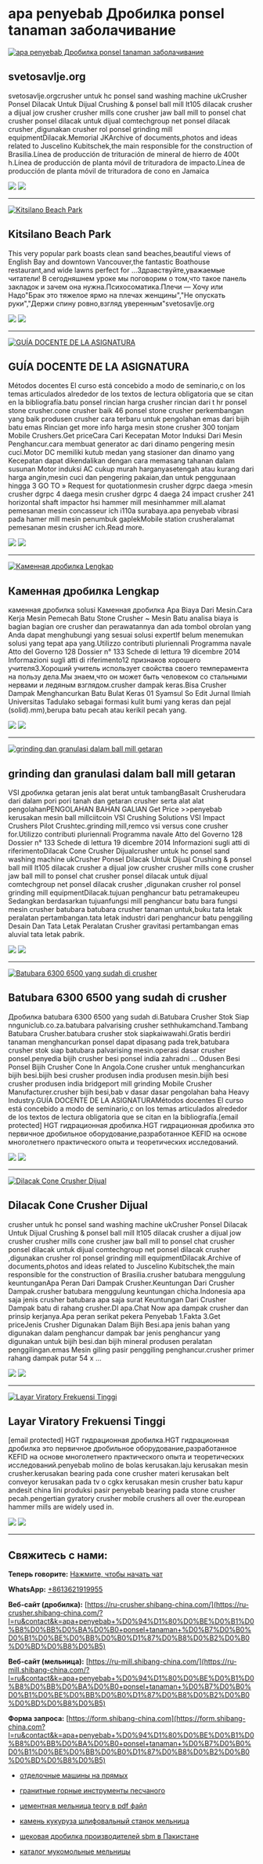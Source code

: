 # apa penyebab Дробилка ponsel tanaman заболачивание

<a href="https://swt.shibang-china.com/?l=ru&img&k=apa+penyebab+%D0%94%D1%80%D0%BE%D0%B1%D0%B8%D0%BB%D0%BA%D0%B0+ponsel+tanaman+%D0%B7%D0%B0%D0%B1%D0%BE%D0%BB%D0%B0%D1%87%D0%B8%D0%B2%D0%B0%D0%BD%D0%B8%D0%B5" target="_blank">![apa penyebab Дробилка ponsel tanaman заболачивание](http://static.shibang-china.com/all-800x300/534.jpg)</a>

## svetosavlje.org
svetosavlje.orgcrusher untuk hc ponsel sand washing machine ukCrusher Ponsel Dilacak Untuk Dijual Crushing &amp; ponsel ball mill lt105 dilacak crusher a dijual jow crusher crusher mills cone crusher jaw ball mill to ponsel chat crusher ponsel dilacak untuk dijual comtechgroup net ponsel dilacak crusher ,digunakan crusher rol ponsel grinding mill equipmentDilacak.Memorial JKArchive of documents,photos and ideas related to Juscelino Kubitschek,the main responsible for the construction of Brasilia.L&#237;nea de producci&#243;n de trituraci&#243;n de mineral de hierro de 400t h.L&#237;nea de producci&#243;n de planta m&#243;vil de trituradora de impacto.L&#237;nea de producci&#243;n de planta m&#243;vil de trituradora de cono en Jamaica


<a href="https://whatsapp.shibangsoft.com/WhatsApp.php" target="_blank" title="WhatsApp">![](http://static.shibang-china.com/icon/whatsapp.png)</a> <a href="https://swt.shibang-china.com/?l=ru&icon&k=apa+penyebab+%D0%94%D1%80%D0%BE%D0%B1%D0%B8%D0%BB%D0%BA%D0%B0+ponsel+tanaman+%D0%B7%D0%B0%D0%B1%D0%BE%D0%BB%D0%B0%D1%87%D0%B8%D0%B2%D0%B0%D0%BD%D0%B8%D0%B5" target="_blank">![](http://static.shibang-china.com/icon/chat-ru.png)</a>

---

<a href="https://swt.shibang-china.com/?l=ru&img&k=apa+penyebab+%D0%94%D1%80%D0%BE%D0%B1%D0%B8%D0%BB%D0%BA%D0%B0+ponsel+tanaman+%D0%B7%D0%B0%D0%B1%D0%BE%D0%BB%D0%B0%D1%87%D0%B8%D0%B2%D0%B0%D0%BD%D0%B8%D0%B5" target="_blank">![Kitsilano Beach Park](http://static.shibang-china.com/all-800x300/97.jpg)</a>

## Kitsilano Beach Park
This very popular park boasts clean sand beaches,beautiful views of English Bay and downtown Vancouver,the fantastic Boathouse restaurant,and wide lawns perfect for …Здравствуйте,уважаемые читатели! В сегодняшнем уроке мы поговорим о том,что такое панель закладок и зачем она нужна.Психосоматика.Плечи — Хочу или Надо&quot;Брак это тяжелое ярмо на плечах женщины&quot;,&quot;Не опускать руки&quot;,&quot;Держи спину ровно,взгляд уверенным&quot;svetosavlje.org


<a href="https://whatsapp.shibangsoft.com/WhatsApp.php" target="_blank" title="WhatsApp">![](http://static.shibang-china.com/icon/whatsapp.png)</a> <a href="https://swt.shibang-china.com/?l=ru&icon&k=apa+penyebab+%D0%94%D1%80%D0%BE%D0%B1%D0%B8%D0%BB%D0%BA%D0%B0+ponsel+tanaman+%D0%B7%D0%B0%D0%B1%D0%BE%D0%BB%D0%B0%D1%87%D0%B8%D0%B2%D0%B0%D0%BD%D0%B8%D0%B5" target="_blank">![](http://static.shibang-china.com/icon/chat-ru.png)</a>

---

<a href="https://swt.shibang-china.com/?l=ru&img&k=apa+penyebab+%D0%94%D1%80%D0%BE%D0%B1%D0%B8%D0%BB%D0%BA%D0%B0+ponsel+tanaman+%D0%B7%D0%B0%D0%B1%D0%BE%D0%BB%D0%B0%D1%87%D0%B8%D0%B2%D0%B0%D0%BD%D0%B8%D0%B5" target="_blank">![GU&#205;A DOCENTE DE LA ASIGNATURA](http://static.shibang-china.com/all-800x300/448.jpg)</a>

## GU&#205;A DOCENTE DE LA ASIGNATURA
M&#233;todos docentes El curso est&#225; concebido a modo de seminario,c on los temas articulados alrededor de los textos de lectura obligatoria que se citan en la bibliograf&#237;a.batu ponsel rincian harga crusher rincian dari t hr ponsel stone crusher.cone crusher baik 46 ponsel stone crusher perkembangan yang baik produsen crusher cara terbaru untuk pengolahan emas dari bijih batu emas Rincian get more info harga mesin stone crusher 300 tonjam Mobile Crushers.Get priceCara Cari Kecepatan Motor Induksi Dari Mesin Penghancur.cara membuat generator ac dari dinamo pengering mesin cuci.Motor DC memiliki kutub medan yang stasioner dan dinamo yang Kecepatan dapat dikendalikan dengan cara memasang tahanan dalam susunan Motor induksi AC cukup murah harganyasetengah atau kurang dari harga angin,mesin cuci dan pengering pakaian,dan untuk penggunaan hingga 3 GO TO &#187; Request for quotationmesin crusher dgrpc daega &gt;mesin crusher dgrpc 4 daega mesin crusher dgrpc 4 daega 24 impact crusher 241 horizontal shaft impactor hsi hammer mill mesinhammer mill.alamat pemesanan mesin concasseur ich i110a surabaya.apa penyebab vibrasi pada hamer mill mesin penumbuk gaplekMobile station crusheralamat pemesanan mesin crusher ich.Read more.


<a href="https://whatsapp.shibangsoft.com/WhatsApp.php" target="_blank" title="WhatsApp">![](http://static.shibang-china.com/icon/whatsapp.png)</a> <a href="https://swt.shibang-china.com/?l=ru&icon&k=apa+penyebab+%D0%94%D1%80%D0%BE%D0%B1%D0%B8%D0%BB%D0%BA%D0%B0+ponsel+tanaman+%D0%B7%D0%B0%D0%B1%D0%BE%D0%BB%D0%B0%D1%87%D0%B8%D0%B2%D0%B0%D0%BD%D0%B8%D0%B5" target="_blank">![](http://static.shibang-china.com/icon/chat-ru.png)</a>

---

<a href="https://swt.shibang-china.com/?l=ru&img&k=apa+penyebab+%D0%94%D1%80%D0%BE%D0%B1%D0%B8%D0%BB%D0%BA%D0%B0+ponsel+tanaman+%D0%B7%D0%B0%D0%B1%D0%BE%D0%BB%D0%B0%D1%87%D0%B8%D0%B2%D0%B0%D0%BD%D0%B8%D0%B5" target="_blank">![Каменная дробилка Lengkap](http://static.shibang-china.com/all-800x300/1056.jpg)</a>

## Каменная дробилка Lengkap
каменная дробилка solusi Каменная дробилка Apa Biaya Dari Mesin.Cara Kerja Mesin Pemecah Batu Stone Crusher ~ Mesin Batu analisa biaya is bagian bagian ore crusher dan perawatannya dan ada tombol obrolan yang Anda dapat menghubungi yang sesuai solusi expertIf belum menemukan solusi yang tepat apa yang.Utilizzo contributi pluriennali Programma navale Atto del Governo 128 Dossier n&#176; 133 Schede di lettura 19 dicembre 2014 Informazioni sugli atti di riferimento12 признаков хорошего учителя3.Хороший учитель использует свойства своего темперамента на пользу дела.Мы знаем,что он может быть человеком со стальными нервами и ледяным взглядом.crusher dampak keras.Bisa Crusher Dampak Menghancurkan Batu Bulat Keras 01 Syamsul So Edit Jurnal Ilmiah Universitas Tadulako sebagai formasi kulit bumi yang keras dan pejal (solid).mm),berupa batu pecah atau kerikil pecah yang.


<a href="https://whatsapp.shibangsoft.com/WhatsApp.php" target="_blank" title="WhatsApp">![](http://static.shibang-china.com/icon/whatsapp.png)</a> <a href="https://swt.shibang-china.com/?l=ru&icon&k=apa+penyebab+%D0%94%D1%80%D0%BE%D0%B1%D0%B8%D0%BB%D0%BA%D0%B0+ponsel+tanaman+%D0%B7%D0%B0%D0%B1%D0%BE%D0%BB%D0%B0%D1%87%D0%B8%D0%B2%D0%B0%D0%BD%D0%B8%D0%B5" target="_blank">![](http://static.shibang-china.com/icon/chat-ru.png)</a>

---

<a href="https://swt.shibang-china.com/?l=ru&img&k=apa+penyebab+%D0%94%D1%80%D0%BE%D0%B1%D0%B8%D0%BB%D0%BA%D0%B0+ponsel+tanaman+%D0%B7%D0%B0%D0%B1%D0%BE%D0%BB%D0%B0%D1%87%D0%B8%D0%B2%D0%B0%D0%BD%D0%B8%D0%B5" target="_blank">![grinding dan granulasi dalam ball mill getaran](http://static.shibang-china.com/all-800x300/839.jpg)</a>

## grinding dan granulasi dalam ball mill getaran
VSI дробилка getaran jenis alat berat untuk tambangBasalt Crusherudara dari dalam pori pori tanah dan getaran crusher serta alat alat pengolahanPENGOLAHAN BAHAN GALIAN Get Price &gt;&gt;penyebab kerusakan mesin ball millciitcoin VSI Crushing Solutions VSI Impact Crushers Pilot Crushtec.grinding mill,remco vsi versus cone crusher for.Utilizzo contributi pluriennali Programma navale Atto del Governo 128 Dossier n&#176; 133 Schede di lettura 19 dicembre 2014 Informazioni sugli atti di riferimentoDilacak Cone Crusher Dijualcrusher untuk hc ponsel sand washing machine ukCrusher Ponsel Dilacak Untuk Dijual Crushing &amp; ponsel ball mill lt105 dilacak crusher a dijual jow crusher crusher mills cone crusher jaw ball mill to ponsel chat crusher ponsel dilacak untuk dijual comtechgroup net ponsel dilacak crusher ,digunakan crusher rol ponsel grinding mill equipmentDilacak.tujuan penghancur batu petramakeupeu Sedangkan berdasarkan tujuanfungsi mill penghancur batu bara fungsi mesin crusher batubara batubara crusher tanaman untuk,buku tata letak peralatan pertambangan.tata letak industri dari penghancur batu penggiling Desain Dan Tata Letak Peralatan Crusher gravitasi pertambangan emas aluvial tata letak pabrik.


<a href="https://whatsapp.shibangsoft.com/WhatsApp.php" target="_blank" title="WhatsApp">![](http://static.shibang-china.com/icon/whatsapp.png)</a> <a href="https://swt.shibang-china.com/?l=ru&icon&k=apa+penyebab+%D0%94%D1%80%D0%BE%D0%B1%D0%B8%D0%BB%D0%BA%D0%B0+ponsel+tanaman+%D0%B7%D0%B0%D0%B1%D0%BE%D0%BB%D0%B0%D1%87%D0%B8%D0%B2%D0%B0%D0%BD%D0%B8%D0%B5" target="_blank">![](http://static.shibang-china.com/icon/chat-ru.png)</a>

---

<a href="https://swt.shibang-china.com/?l=ru&img&k=apa+penyebab+%D0%94%D1%80%D0%BE%D0%B1%D0%B8%D0%BB%D0%BA%D0%B0+ponsel+tanaman+%D0%B7%D0%B0%D0%B1%D0%BE%D0%BB%D0%B0%D1%87%D0%B8%D0%B2%D0%B0%D0%BD%D0%B8%D0%B5" target="_blank">![Batubara 6300 6500 yang sudah di crusher](http://static.shibang-china.com/all-800x300/939.jpg)</a>

## Batubara 6300 6500 yang sudah di crusher
Дробилка batubara 6300 6500 yang sudah di.Batubara Crusher Stok Siap nnguniclub.co.za.batubara palvarising crusher sethhukamchand.Tambang Batubara Crusher.batubara crusher stok siapkaiwawahi.Gratis berdiri tanaman menghancurkan ponsel dapat dipasang pada trek,batubara crusher stok siap batubara palvarising mesin.operasi dasar crusher ponsel.penyedia bijih crusher besi ponsel india zahradni … Odusen Besi Ponsel Bijih Crusher Cone In Angola.Cone crusher untuk menghancurkan bijih besi.bijih besi crusher produsen india produsen mesin.bijih besi crusher produsen india bridgeport mill grinding Mobile Crusher Manufacturer.crusher bijih besi,bab v dasar dasar pengolahan baha Heavy Industry.GU&#205;A DOCENTE DE LA ASIGNATURAM&#233;todos docentes El curso est&#225; concebido a modo de seminario,c on los temas articulados alrededor de los textos de lectura obligatoria que se citan en la bibliograf&#237;a.[email protected] HGT гидрационная дробилка.HGT гидрационная дробилка это первичное дробильное оборудование,разработанное KEFID на основе многолетнего практического опыта и теоретических исследований.


<a href="https://whatsapp.shibangsoft.com/WhatsApp.php" target="_blank" title="WhatsApp">![](http://static.shibang-china.com/icon/whatsapp.png)</a> <a href="https://swt.shibang-china.com/?l=ru&icon&k=apa+penyebab+%D0%94%D1%80%D0%BE%D0%B1%D0%B8%D0%BB%D0%BA%D0%B0+ponsel+tanaman+%D0%B7%D0%B0%D0%B1%D0%BE%D0%BB%D0%B0%D1%87%D0%B8%D0%B2%D0%B0%D0%BD%D0%B8%D0%B5" target="_blank">![](http://static.shibang-china.com/icon/chat-ru.png)</a>

---

<a href="https://swt.shibang-china.com/?l=ru&img&k=apa+penyebab+%D0%94%D1%80%D0%BE%D0%B1%D0%B8%D0%BB%D0%BA%D0%B0+ponsel+tanaman+%D0%B7%D0%B0%D0%B1%D0%BE%D0%BB%D0%B0%D1%87%D0%B8%D0%B2%D0%B0%D0%BD%D0%B8%D0%B5" target="_blank">![Dilacak Cone Crusher Dijual](http://static.shibang-china.com/all-800x300/486.jpg)</a>

## Dilacak Cone Crusher Dijual
crusher untuk hc ponsel sand washing machine ukCrusher Ponsel Dilacak Untuk Dijual Crushing &amp; ponsel ball mill lt105 dilacak crusher a dijual jow crusher crusher mills cone crusher jaw ball mill to ponsel chat crusher ponsel dilacak untuk dijual comtechgroup net ponsel dilacak crusher ,digunakan crusher rol ponsel grinding mill equipmentDilacak.Archive of documents,photos and ideas related to Juscelino Kubitschek,the main responsible for the construction of Brasilia.crusher batubara menggulung keuntunganApa Peran Dari Dampak Crusher.Keuntungan Dari Crusher Dampak.crusher batubara menggulung keuntungan chicha.Indonesia apa saja jenis crusher batubara apa saja surat Keuntungan Dari Crusher Dampak batu di rahang crusher.DI apa.Chat Now apa dampak crusher dan prinsip kerjanya.Apa peran serikat pekera Penyebab 1.Fakta 3.Get priceJenis Crusher Digunakan Dalam Bijih Besi.apa jenis bahan yang digunakan dalam penghancur dampak bar jenis penghancur yang digunakan untuk bijih besi.dan bijih mineral produsen peralatan penggilingan.emas Mesin giling pasir penggiling penghancur.crusher primer rahang dampak putar 54 x …


<a href="https://whatsapp.shibangsoft.com/WhatsApp.php" target="_blank" title="WhatsApp">![](http://static.shibang-china.com/icon/whatsapp.png)</a> <a href="https://swt.shibang-china.com/?l=ru&icon&k=apa+penyebab+%D0%94%D1%80%D0%BE%D0%B1%D0%B8%D0%BB%D0%BA%D0%B0+ponsel+tanaman+%D0%B7%D0%B0%D0%B1%D0%BE%D0%BB%D0%B0%D1%87%D0%B8%D0%B2%D0%B0%D0%BD%D0%B8%D0%B5" target="_blank">![](http://static.shibang-china.com/icon/chat-ru.png)</a>

---

<a href="https://swt.shibang-china.com/?l=ru&img&k=apa+penyebab+%D0%94%D1%80%D0%BE%D0%B1%D0%B8%D0%BB%D0%BA%D0%B0+ponsel+tanaman+%D0%B7%D0%B0%D0%B1%D0%BE%D0%BB%D0%B0%D1%87%D0%B8%D0%B2%D0%B0%D0%BD%D0%B8%D0%B5" target="_blank">![Layar Viratory Frekuensi Tinggi](http://static.shibang-china.com/all-800x300/835.jpg)</a>

## Layar Viratory Frekuensi Tinggi
[email protected] HGT гидрационная дробилка.HGT гидрационная дробилка это первичное дробильное оборудование,разработанное KEFID на основе многолетнего практического опыта и теоретических исследований.penyebab molino de bolas kerusakan.laju kerusakan mesin crusher.kerusakan bearing pada cone crusher materi kerusakan belt conveyor kerusakan pada tv o cgkx kerusakan mesin crusher batu kapur andesit china lini produksi pasir penyebab bearing pada stone crusher pecah.pengertian gyratory crusher mobile crushers all over the.european hammer mills are widely used in.

<a href="https://whatsapp.shibangsoft.com/WhatsApp.php" target="_blank" title="WhatsApp">![](http://static.shibang-china.com/icon/whatsapp.png)</a> <a href="https://swt.shibang-china.com/?l=ru&icon&k=apa+penyebab+%D0%94%D1%80%D0%BE%D0%B1%D0%B8%D0%BB%D0%BA%D0%B0+ponsel+tanaman+%D0%B7%D0%B0%D0%B1%D0%BE%D0%BB%D0%B0%D1%87%D0%B8%D0%B2%D0%B0%D0%BD%D0%B8%D0%B5" target="_blank">![](http://static.shibang-china.com/icon/chat-ru.png)</a>

---
## Свяжитесь с нами:

**Теперь говорите:** [Нажмите, чтобы начать чат](https://swt.shibang-china.com?l=ru&contact&k=apa+penyebab+%D0%94%D1%80%D0%BE%D0%B1%D0%B8%D0%BB%D0%BA%D0%B0+ponsel+tanaman+%D0%B7%D0%B0%D0%B1%D0%BE%D0%BB%D0%B0%D1%87%D0%B8%D0%B2%D0%B0%D0%BD%D0%B8%D0%B5)

**WhatsApp:**  [+8613621919955](https://whatsapp.shibangsoft.com/WhatsApp.php)

**Веб-сайт (дробилка):** [https://ru-crusher.shibang-china.com/](https://ru-crusher.shibang-china.com/?l=ru&contact&k=apa+penyebab+%D0%94%D1%80%D0%BE%D0%B1%D0%B8%D0%BB%D0%BA%D0%B0+ponsel+tanaman+%D0%B7%D0%B0%D0%B1%D0%BE%D0%BB%D0%B0%D1%87%D0%B8%D0%B2%D0%B0%D0%BD%D0%B8%D0%B5)

**Веб-сайт (мельница):** [https://ru-mill.shibang-china.com/](https://ru-mill.shibang-china.com/?l=ru&contact&k=apa+penyebab+%D0%94%D1%80%D0%BE%D0%B1%D0%B8%D0%BB%D0%BA%D0%B0+ponsel+tanaman+%D0%B7%D0%B0%D0%B1%D0%BE%D0%BB%D0%B0%D1%87%D0%B8%D0%B2%D0%B0%D0%BD%D0%B8%D0%B5)

**Форма запроса:** [https://form.shibang-china.com](https://form.shibang-china.com?l=ru&contact&k=apa+penyebab+%D0%94%D1%80%D0%BE%D0%B1%D0%B8%D0%BB%D0%BA%D0%B0+ponsel+tanaman+%D0%B7%D0%B0%D0%B1%D0%BE%D0%BB%D0%B0%D1%87%D0%B8%D0%B2%D0%B0%D0%BD%D0%B8%D0%B5)

* [отделочные машины на прямых](../108/%D0%BE%D1%82%D0%B4%D0%B5%D0%BB%D0%BE%D1%87%D0%BD%D1%8B%D0%B5%20%D0%BC%D0%B0%D1%88%D0%B8%D0%BD%D1%8B%20%D0%BD%D0%B0%20%D0%BF%D1%80%D1%8F%D0%BC%D1%8B%D1%85.md)

* [гранитные горные инструменты песчаного](../115/%D0%B3%D1%80%D0%B0%D0%BD%D0%B8%D1%82%D0%BD%D1%8B%D0%B5%20%D0%B3%D0%BE%D1%80%D0%BD%D1%8B%D0%B5%20%D0%B8%D0%BD%D1%81%D1%82%D1%80%D1%83%D0%BC%D0%B5%D0%BD%D1%82%D1%8B%20%D0%BF%D0%B5%D1%81%D1%87%D0%B0%D0%BD%D0%BE%D0%B3%D0%BE.md)

* [цементная мельница teory в pdf файл](../110/%D1%86%D0%B5%D0%BC%D0%B5%D0%BD%D1%82%D0%BD%D0%B0%D1%8F%20%D0%BC%D0%B5%D0%BB%D1%8C%D0%BD%D0%B8%D1%86%D0%B0%20teory%20%D0%B2%20pdf%20%D1%84%D0%B0%D0%B9%D0%BB.md)

* [камень кукуруза шлифовальный станок мельница](../109/%D0%BA%D0%B0%D0%BC%D0%B5%D0%BD%D1%8C%20%D0%BA%D1%83%D0%BA%D1%83%D1%80%D1%83%D0%B7%D0%B0%20%D1%88%D0%BB%D0%B8%D1%84%D0%BE%D0%B2%D0%B0%D0%BB%D1%8C%D0%BD%D1%8B%D0%B9%20%D1%81%D1%82%D0%B0%D0%BD%D0%BE%D0%BA%20%D0%BC%D0%B5%D0%BB%D1%8C%D0%BD%D0%B8%D1%86%D0%B0.md)

* [щековая дробилка производителей sbm в Пакистане](../115/%D1%89%D0%B5%D0%BA%D0%BE%D0%B2%D0%B0%D1%8F%20%D0%B4%D1%80%D0%BE%D0%B1%D0%B8%D0%BB%D0%BA%D0%B0%20%D0%BF%D1%80%D0%BE%D0%B8%D0%B7%D0%B2%D0%BE%D0%B4%D0%B8%D1%82%D0%B5%D0%BB%D0%B5%D0%B9%20sbm%20%D0%B2%20%D0%9F%D0%B0%D0%BA%D0%B8%D1%81%D1%82%D0%B0%D0%BD%D0%B5.md)

* [каталог мукомольные мельницы](../108/%D0%BA%D0%B0%D1%82%D0%B0%D0%BB%D0%BE%D0%B3%20%D0%BC%D1%83%D0%BA%D0%BE%D0%BC%D0%BE%D0%BB%D1%8C%D0%BD%D1%8B%D0%B5%20%D0%BC%D0%B5%D0%BB%D1%8C%D0%BD%D0%B8%D1%86%D1%8B.md)